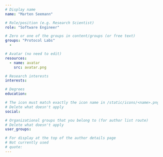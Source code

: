 ```yaml
---
# Display name
name: "Marten Seemann"

# Role/position (e.g. Research Scientist)
role: "Software Engineer"

# Zero or one of the groups in content/groups (or free text)
groups: "Protocol Labs"
  -

# Avatar (no need to edit)
resources:
  - name: avatar
    src: avatar.png

# Research interests
interests:

# Degrees
education:

# The icon must match exactly the icon name in /static/icons/<name>.png
# Delete what doesn't apply
social:

# Organizational groups that you belong to (for author list route)
# Delete what doesn't apply
user_groups:

# For display at the top of the author details page
# Not currently used
# quote:
---
```

